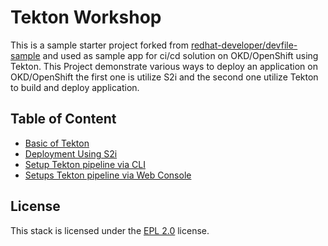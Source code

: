 # Tekton Workshop

This is a sample starter project forked from [redhat-developer/devfile-sample](https://github.com/redhat-developer/devfile-sample) and used as sample app for ci/cd solution on OKD/OpenShift using Tekton. This Project demonstrate various ways to deploy an application on OKD/OpenShift the first one is utilize S2i and the second one utilize Tekton to build and deploy application.

## Table of Content

* [Basic of Tekton](./docs/tekton-101.md)
* [Deployment Using S2i](./docs/s2ideployment.md)
* [Setup Tekton pipeline via CLI](./docs/setups.md)
* [Setups Tekton pipeline via Web Console](./docs/setup-web.md)

## License

This stack is licensed under the [EPL 2.0](./LICENSE) license.
